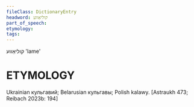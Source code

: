 ```yaml
---
fileClass: DictionaryEntry
headword: קוליאַווע
part_of_speech: 
etymology: 
tags: 
---
```

קוליאַווע
'lame'

ETYMOLOGY
===========
Ukrainian кульгавий; Belarusian кульгавы; Polish kalawy.
[Astraukh 473; Reibach 2023b: 194]